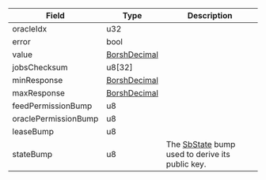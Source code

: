 | Field                | Type                                           | Description                                                                     |
| -------------------- | ---------------------------------------------- | ------------------------------------------------------------------------------- |
| oracleIdx            | u32                                            |                                                                                 |
| error                | bool                                           |                                                                                 |
| value                | [BorshDecimal](/solana/idl/types/borshdecimal) |                                                                                 |
| jobsChecksum         | u8[32]                                         |                                                                                 |
| minResponse          | [BorshDecimal](/solana/idl/types/borshdecimal) |                                                                                 |
| maxResponse          | [BorshDecimal](/solana/idl/types/borshdecimal) |                                                                                 |
| feedPermissionBump   | u8                                             |                                                                                 |
| oraclePermissionBump | u8                                             |                                                                                 |
| leaseBump            | u8                                             |                                                                                 |
| stateBump            | u8                                             | The [SbState](/solana/idl/accounts/sbstate) bump used to derive its public key. |
